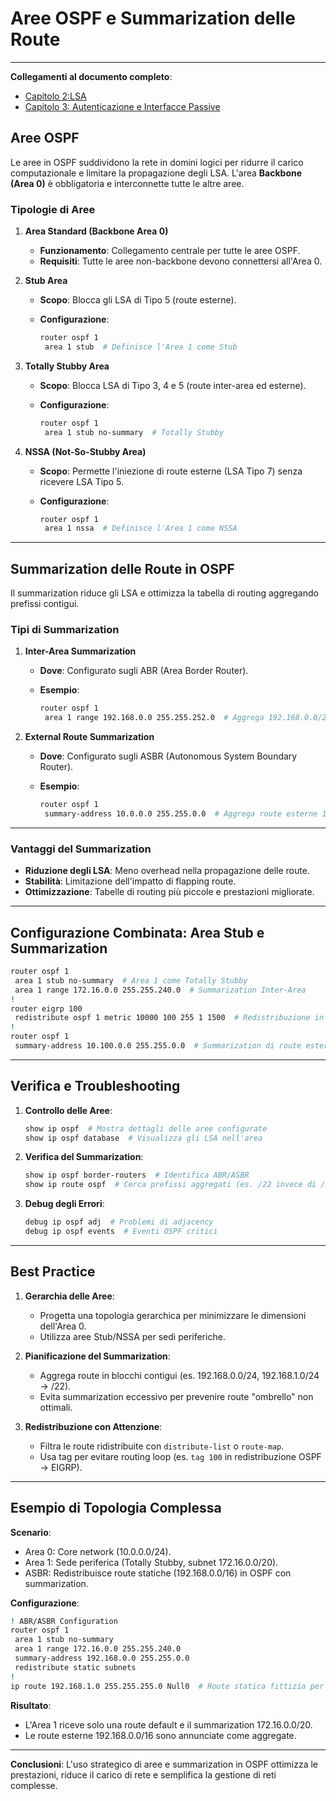 # Aree OSPF e Summarization delle Route

---
**Collegamenti al documento completo**:  

- [Capitolo 2:LSA](./17-03-2024%20lsa.md.md)  
- [Capitolo 3: Autenticazione e Interfacce Passive](./23-03-2025%20passiveinterface.md)

## Aree OSPF  

Le aree in OSPF suddividono la rete in domini logici per ridurre il carico computazionale e limitare la propagazione degli LSA. L'area **Backbone (Area 0)** è obbligatoria e interconnette tutte le altre aree.

### Tipologie di Aree  

1. **Area Standard (Backbone Area 0)**  
   - **Funzionamento**: Collegamento centrale per tutte le aree OSPF.  
   - **Requisiti**: Tutte le aree non-backbone devono connettersi all'Area 0.  

2. **Stub Area**  
   - **Scopo**: Blocca gli LSA di Tipo 5 (route esterne).  
   - **Configurazione**:  

     ```bash  
     router ospf 1  
      area 1 stub  # Definisce l'Area 1 come Stub  
     ```  

3. **Totally Stubby Area**  
   - **Scopo**: Blocca LSA di Tipo 3, 4 e 5 (route inter-area ed esterne).  
   - **Configurazione**:  

     ```bash  
     router ospf 1  
      area 1 stub no-summary  # Totally Stubby  
     ```  

4. **NSSA (Not-So-Stubby Area)**  
   - **Scopo**: Permette l'iniezione di route esterne (LSA Tipo 7) senza ricevere LSA Tipo 5.  
   - **Configurazione**:  

     ```bash  
     router ospf 1  
      area 1 nssa  # Definisce l'Area 1 come NSSA  
     ```  

---

## Summarization delle Route in OSPF  

Il summarization riduce gli LSA e ottimizza la tabella di routing aggregando prefissi contigui.  

### Tipi di Summarization  

1. **Inter-Area Summarization**  
   - **Dove**: Configurato sugli ABR (Area Border Router).  
   - **Esempio**:  

     ```bash  
     router ospf 1  
      area 1 range 192.168.0.0 255.255.252.0  # Aggrega 192.168.0.0/22  
     ```  

2. **External Route Summarization**  
   - **Dove**: Configurato sugli ASBR (Autonomous System Boundary Router).  
   - **Esempio**:  

     ```bash  
     router ospf 1  
      summary-address 10.0.0.0 255.255.0.0  # Aggrega route esterne 10.0.0.0/16  
     ```  

---

### Vantaggi del Summarization  

- **Riduzione degli LSA**: Meno overhead nella propagazione delle route.  
- **Stabilità**: Limitazione dell'impatto di flapping route.  
- **Ottimizzazione**: Tabelle di routing più piccole e prestazioni migliorate.  

---

## Configurazione Combinata: Area Stub e Summarization  

```bash  
router ospf 1  
 area 1 stub no-summary  # Area 1 come Totally Stubby  
 area 1 range 172.16.0.0 255.255.240.0  # Summarization Inter-Area  
!  
router eigrp 100  
 redistribute ospf 1 metric 10000 100 255 1 1500  # Redistribuzione in EIGRP  
!  
router ospf 1  
 summary-address 10.100.0.0 255.255.0.0  # Summarization di route esterne  
```  

---

## Verifica e Troubleshooting  

1. **Controllo delle Aree**:  

   ```bash  
   show ip ospf  # Mostra dettagli delle aree configurate  
   show ip ospf database  # Visualizza gli LSA nell'area  
   ```  

2. **Verifica del Summarization**:  

   ```bash  
   show ip ospf border-routers  # Identifica ABR/ASBR  
   show ip route ospf  # Cerca prefissi aggregati (es. /22 invece di /24)  
   ```  

3. **Debug degli Errori**:  

   ```bash  
   debug ip ospf adj  # Problemi di adjacency  
   debug ip ospf events  # Eventi OSPF critici  
   ```  

---

## Best Practice  

1. **Gerarchia delle Aree**:  
   - Progetta una topologia gerarchica per minimizzare le dimensioni dell'Area 0.  
   - Utilizza aree Stub/NSSA per sedi periferiche.  

2. **Pianificazione del Summarization**:  
   - Aggrega route in blocchi contigui (es. 192.168.0.0/24, 192.168.1.0/24 → /22).  
   - Evita summarization eccessivo per prevenire route "ombrello" non ottimali.  

3. **Redistribuzione con Attenzione**:  
   - Filtra le route ridistribuite con `distribute-list` o `route-map`.  
   - Usa tag per evitare routing loop (es. `tag 100` in redistribuzione OSPF → EIGRP).  

---

## Esempio di Topologia Complessa  

**Scenario**:  

- Area 0: Core network (10.0.0.0/24).  
- Area 1: Sede periferica (Totally Stubby, subnet 172.16.0.0/20).  
- ASBR: Redistribuisce route statiche (192.168.0.0/16) in OSPF con summarization.  

**Configurazione**:  

```bash  
! ABR/ASBR Configuration  
router ospf 1  
 area 1 stub no-summary  
 area 1 range 172.16.0.0 255.255.240.0  
 summary-address 192.168.0.0 255.255.0.0  
 redistribute static subnets  
!  
ip route 192.168.1.0 255.255.255.0 Null0  # Route statica fittizia per summarization  
```  

**Risultato**:  

- L'Area 1 riceve solo una route default e il summarization 172.16.0.0/20.  
- Le route esterne 192.168.0.0/16 sono annunciate come aggregate.  

---

**Conclusioni**: L'uso strategico di aree e summarization in OSPF ottimizza le prestazioni, riduce il carico di rete e semplifica la gestione di reti complesse.
